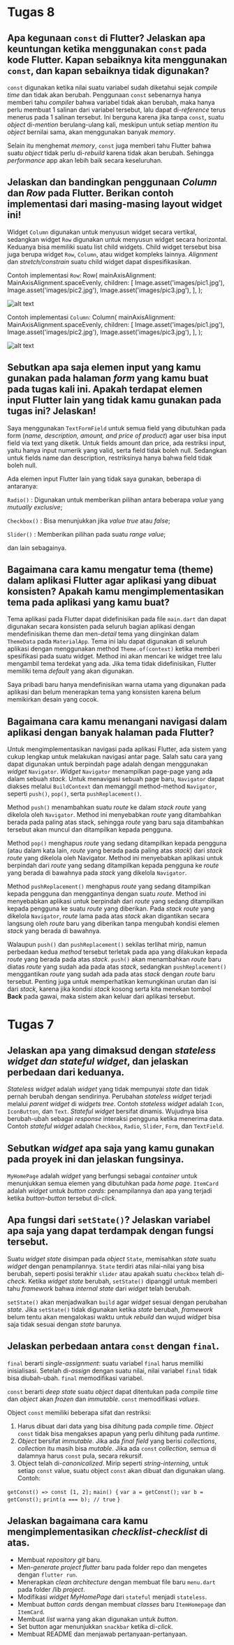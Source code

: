 # 

# Tugas 8

## Apa kegunaan `const` di Flutter? Jelaskan apa keuntungan ketika menggunakan `const` pada kode Flutter. Kapan sebaiknya kita menggunakan `const`, dan kapan sebaiknya tidak digunakan?

`const` digunakan ketika nilai suatu variabel sudah diketahui sejak *compile time* dan tidak akan berubah. Penggunaan `const` sebenarnya hanya memberi tahu *compiler* bahwa variabel tidak akan berubah, maka hanya perlu membuat 1 salinan dari variabel tersebut, lalu dapat di-*reference* terus menerus pada 1 salinan tersebut. Ini berguna karena jika tanpa `const`, suatu *object* di-*mention* berulang-ulang kali, meskipun untuk setiap *mention* itu *object* bernilai sama, akan menggunakan banyak *memory*.

Selain itu menghemat *memory*, `const` juga memberi tahu Flutter bahwa suatu *object* tidak perlu di-*rebuild* karena tidak akan berubah. Sehingga *performance* app akan lebih baik secara keseluruhan.

## Jelaskan dan bandingkan penggunaan *Column* dan *Row* pada Flutter. Berikan contoh implementasi dari masing-masing layout widget ini!

Widget `Column` digunakan untuk menyusun widget secara vertikal, sedangkan widget `Row` digunakan untuk menyusun widget secara horizontal. Keduanya bisa memiliki suatu list child widgets. Child widget tersebut bisa juga berupa widget `Row`, `Column`, atau widget kompleks lainnya. *Alignment* dan *stretch/constrain* suatu child widget dapat dispesifikasikan.

Contoh implementasi `Row`:
Row(
  mainAxisAlignment: MainAxisAlignment.spaceEvenly,
  children: [
    Image.asset('images/pic1.jpg'),
    Image.asset('images/pic2.jpg'),
    Image.asset('images/pic3.jpg'),
  ],
);

![alt text](tugas-8-row-spaceevenly-visual.png)

Contoh implementasi `Column`:
Column(
  mainAxisAlignment: MainAxisAlignment.spaceEvenly,
  children: [
    Image.asset('images/pic1.jpg'),
    Image.asset('images/pic2.jpg'),
    Image.asset('images/pic3.jpg'),
  ],
);

![alt text](tugas-8-column-visual.png)

## Sebutkan apa saja elemen input yang kamu gunakan pada halaman *form* yang kamu buat pada tugas kali ini. Apakah terdapat elemen input Flutter lain yang tidak kamu gunakan pada tugas ini? Jelaskan!

Saya menggunakan `TextFormField` untuk semua field yang dibutuhkan pada form (*name, description, amount, and price of product*) agar user bisa input field via text yang diketik. Untuk fields amount dan price, ada restriksi input, yaitu hanya input numerik yang valid, serta field tidak boleh null. Sedangkan untuk fields name dan description, restriksinya hanya bahwa field tidak boleh null.

Ada elemen input Flutter lain yang tidak saya gunakan, beberapa di antaranya:

`Radio()` : Digunakan untuk memberikan pilihan antara beberapa *value* yang *mutually exclusive*;

`Checkbox()` : Bisa menunjukkan jika *value true* atau *false*;

`Slider()` : Memberikan pilihan pada suatu *range value*;

dan lain sebagainya.

## Bagaimana cara kamu mengatur tema (theme) dalam aplikasi Flutter agar aplikasi yang dibuat konsisten? Apakah kamu mengimplementasikan tema pada aplikasi yang kamu buat?

Tema aplikasi pada Flutter dapat didefinisikan pada file `main.dart` dan dapat digunakan secara konsisten pada seluruh bagian aplikasi dengan mendefinisikan theme dan men-*detail* tema yang diinginkan dalam `ThemeData` pada `MaterialApp`. Tema ini lalu dapat digunakan di seluruh aplikasi dengan menggunakan method `Theme.of(context)` ketika memberi spesifikasi pada suatu widget. Method ini akan mencari ke widget tree lalu mengambil tema terdekat yang ada. Jika tema tidak didefinisikan, Flutter memiliki tema *default* yang akan digunakan.

Saya pribadi baru hanya mendefinisikan warna utama yang digunakan pada aplikasi dan belum menerapkan tema yang konsisten karena belum memikirkan desain yang cocok.

## Bagaimana cara kamu menangani navigasi dalam aplikasi dengan banyak halaman pada Flutter?

Untuk mengimplementasikan navigasi pada aplikasi Flutter, ada sistem yang cukup lengkap untuk melakukan navigasi antar page. Salah satu cara yang dapat digunakan untuk berpindah page  adalah dengan menggunakan *widget* `Navigator`. *Widget* `Navigator` menampilkan page-page yang ada dalam sebuah *stack*. Untuk menavigasi sebuah page baru, `Navigator` dapat diakses melalui `BuildContext` dan memanggil method-method `Navigator`, seperti `push()`, `pop()`, serta `pushReplacement()`.

Method `push()` menambahkan suatu *route* ke dalam *stack* *route* yang dikelola oleh `Navigator`. Method ini menyebabkan *route* yang ditambahkan berada pada paling atas stack, sehingga *route* yang baru saja ditambahkan tersebut akan muncul dan ditampilkan kepada pengguna.

Method `pop()` menghapus *route* yang sedang ditampilkan kepada pengguna (atau dalam kata lain, *route* yang berada pada paling atas *stack*) dari *stack* *route* yang dikelola oleh Navigator. Method ini menyebabkan aplikasi untuk berpindah dari *route* yang sedang ditampilkan kepada pengguna ke *route* yang berada di bawahnya pada *stack* yang dikelola `Navigator`.

Method `pushReplacement()` menghapus *route* yang sedang ditampilkan kepada pengguna dan menggantinya dengan suatu *route*. Method ini menyebabkan aplikasi untuk berpindah dari *route* yang sedang ditampilkan kepada pengguna ke suatu *route* yang diberikan. Pada *stack* *route* yang dikelola `Navigator`, *route* lama pada atas *stack* akan digantikan secara langsung oleh *route* baru yang diberikan tanpa mengubah kondisi elemen *stack* yang berada di bawahnya.

Walaupun `push()` dan `pushReplacement()` sekilas terlihat mirip, namun perbedaan kedua *method* tersebut terletak pada apa yang dilakukan kepada *route* yang berada pada atas *stack*. `push()` akan menambahkan *route* baru diatas *route* yang sudah ada pada atas *stack*, sedangkan `pushReplacement()` menggantikan *route* yang sudah ada pada atas *stack* dengan *route* baru tersebut. Penting juga untuk memperhatikan kemungkinan urutan dan isi dari *stack*, karena jika kondisi *stack* kosong serta kita menekan tombol **Back** pada gawai, maka sistem akan keluar dari aplikasi tersebut.

# Tugas 7

## Jelaskan apa yang dimaksud dengan *stateless widget dan stateful widget*, dan jelaskan perbedaan dari keduanya.

*Stateless widget* adalah *widget* yang tidak mempunyai *state* dan tidak pernah berubah dengan sendirinya. Perubahan *stateless widget* terjadi melalui *parent widget* di *widgets tree*. Contoh *stateless widget* adalah `Icon`, `IconButton`, dan `Text`.
*Stateful widget* bersifat dinamis. Wujudnya bisa berubah-ubah sebagai *response* interaksi pengguna ketika menerima data. Contoh *stateful widget* adalah `Checkbox`, `Radio`, `Slider`, `Form`, dan `TextField`.

## Sebutkan *widget* apa saja yang kamu gunakan pada proyek ini dan jelaskan fungsinya.

`MyHomePage` adalah *widget* yang berfungsi sebagai *container* untuk menunjukkan semua elemen yang dibutuhkan pada *home page*.
`ItemCard` adalah *widget* untuk *button cards*: penampilannya dan apa yang terjadi ketika *button-button* tersebut di-*click*. 

## Apa fungsi dari `setState()`? Jelaskan variabel apa saja yang dapat terdampak dengan fungsi tersebut.

Suatu *widget state* disimpan pada *object* `State`, memisahkan *state* suatu *widget* dengan penampilannya. `State` terdiri atas nilai-nilai yang bisa berubah, seperti posisi terakhir `slider` atau apakah suatu `checkbox` telah di-*check*. Ketika *widget state* berubah, `setState()` dipanggil untuk memberi tahu *framework* bahwa *internal state* dari *widget* telah berubah.

`setState()` akan menjadwalkan `build` agar *widget* sesuai dengan perubahan *state*. Jika `setState()` tidak digunakan ketika *state* berubah, *framework* belum tentu akan mengalokasi waktu untuk *rebuild* dan wujud *widget* bisa saja tidak sesuai dengan *state* barunya.

## Jelaskan perbedaan antara `const` dengan `final`.

`final` berarti *single-assignment*: suatu variabel `final` harus memiliki inisialisasi. Setelah di-*assign* dengan suatu nilai, nilai variabel `final` tidak bisa diubah-ubah. `final` memodifikasi variabel.

`const` berarti *deep state* suatu *object* dapat ditentukan pada *compile time* dan *object* akan *frozen* dan *immutable*. `const` memodifikasi *values*.

Object `const` memiliki beberapa sifat dan restriksi:
1. Harus dibuat dari data yang bisa dihitung pada *compile time*. *Object* `const` tidak bisa mengakses apapun yang perlu dihitung pada *runtime*.
2. *Object* bersifat *immutable*. Jika ada *final field* yang berisi *collections*, *collection* itu masih bisa *mutable*. Jika ada `const` *collection*, semua di dalamnya harus `const` pula, secara rekursif.
3. Object telah di-*canonicalized*. Mirip seperti *string-interning*, untuk setiap `const` value, suatu object `const` akan dibuat dan digunakan ulang. Contoh:

`getConst() => const [1, 2];`
`main() {`
`var a = getConst();`
`var b = getConst();`
`print(a === b); // true`
`}`

## Jelaskan bagaimana cara kamu mengimplementasikan *checklist-checklist* di atas.

- Membuat *repository git* baru.
- Men-*generate project flutter* baru pada folder repo dan mengetes dengan `flutter run`.
- Menerapkan *clean architecture* dengan membuat file baru `menu.dart` pada folder /lib *project*.
- Modifikasi *widget MyHomePage* dari `stateful` menjadi `stateless`.
- Membuat *button cards* dengan membuat *classes* baru `ItemHomepage` dan `ItemCard`.
- Membuat *list* warna yang akan digunakan untuk *button*.
- Set button agar menunjukkan `snackbar` ketika di-*click*.
- Membuat README dan menjawab pertanyaan-pertanyaan.
